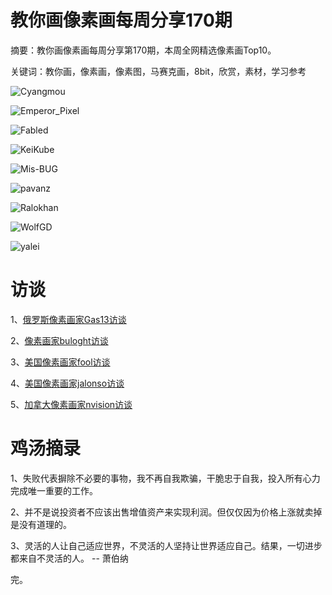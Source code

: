 # 教你画像素画每周分享170期

摘要：教你画像素画每周分享第170期，本周全网精选像素画Top10。

关键词：教你画，像素画，像素图，马赛克画，8bit，欣赏，素材，学习参考

![Cyangmou](https://tva1.sinaimg.cn/large/008i3skNgy1gz9l8od1bfj30v40hsac8.jpg)

![Emperor_Pixel ](https://tva1.sinaimg.cn/large/008i3skNgy1gz9l8oweu2j30we0u0dif.jpg)

![Fabled ](https://tva1.sinaimg.cn/large/008i3skNgy1gz9l8pqdnjj30v40ncwg0.jpg)

![KeiKube ](https://tva1.sinaimg.cn/large/008i3skNgy1gz9l8tij9aj30rs0rswey.jpg)

![Mis-BUG ](https://tva1.sinaimg.cn/large/008i3skNgy1gz9l8qdyfjj30k00w0mzc.jpg)

![pavanz ](https://tva1.sinaimg.cn/large/008i3skNgy1gz9l8s39s2j30sg0ow75t.jpg)

![Ralokhan ](https://tva1.sinaimg.cn/large/008i3skNgy1gz9l8r5v7kj30hs0hs3z0.jpg)

![WolfGD ](https://tva1.sinaimg.cn/large/008i3skNgy1gz9l8ndpkoj30ku0rsgo4.jpg)

![yalei ](https://tva1.sinaimg.cn/large/008i3skNgy1gz9l8t0fe6j30lc0c03z0.jpg)

# 访谈

1、[俄罗斯像素画家Gas13访谈](https://mp.weixin.qq.com/s/z5N10CjgKIYXSudhbJ5XXA)

2、[像素画家buloght访谈](https://mp.weixin.qq.com/s/96MbprFVH9aICAhLPEDXIw)

3、[美国像素画家fool访谈](https://mp.weixin.qq.com/s/jb55vo7sDQrJ3KEv8B4H0A)

4、[美国像素画家jalonso访谈](https://mp.weixin.qq.com/s/_OQI85LtgSZONDYuf_76kw)

5、[加拿大像素画家nvision访谈](https://mp.weixin.qq.com/s/hTLxrxaeUBGW5ZL_ITUFzg)

# 鸡汤摘录

1、失败代表摒除不必要的事物，我不再自我欺骗，干脆忠于自我，投入所有心力完成唯一重要的工作。

2、并不是说投资者不应该出售增值资产来实现利润。但仅仅因为价格上涨就卖掉是没有道理的。

3、灵活的人让自己适应世界，不灵活的人坚持让世界适应自己。结果，一切进步都来自不灵活的人。 -- 萧伯纳

完。